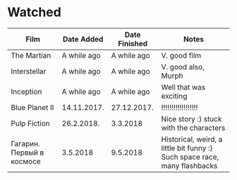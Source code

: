 # Watched

| Film | Date Added | Date Finished | Notes |
| ---- | ---------- | ------------- | ----- |
| The Martian | A while ago | A while ago | V. good film |
| Interstellar | A while ago | A while ago | V. good also, Murph |
| Inception | A while ago | A while ago | Well that was exciting |
| Blue Planet II | 14.11.2017. | 27.12.2017. | !!!!!!!!!!!!!!!!!! |
| Pulp Fiction | 26.2.2018. | 3.3.2018 | Nice story :) stuck with the characters |
| Гагарин. Первый в космосе | 3.5.2018 | 9.5.2018 | Historical, weird, a little bit funny :) Such space race, many flashbacks |
